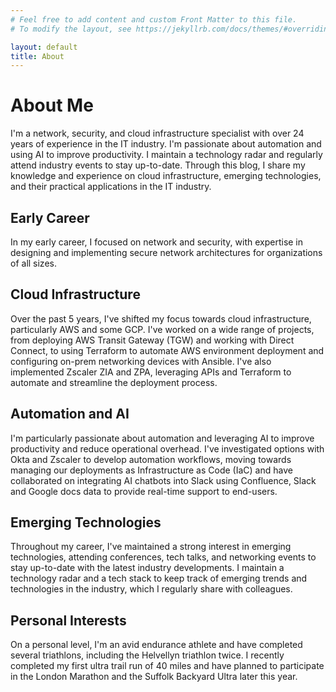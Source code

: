 ```yaml
---
# Feel free to add content and custom Front Matter to this file.
# To modify the layout, see https://jekyllrb.com/docs/themes/#overriding-theme-defaults

layout: default
title: About
---
```

# About Me

I'm a network, security, and cloud infrastructure specialist with over 24 years of experience in the IT industry. I'm passionate about automation and using AI to improve productivity. I maintain a technology radar and regularly attend industry events to stay up-to-date. Through this blog, I share my knowledge and experience on cloud infrastructure, emerging technologies, and their practical applications in the IT industry.

## Early Career

In my early career, I focused on network and security, with expertise in designing and implementing secure network architectures for organizations of all sizes.

## Cloud Infrastructure

Over the past 5 years, I've shifted my focus towards cloud infrastructure, particularly AWS and some GCP. I've worked on a wide range of projects, from deploying AWS Transit Gateway (TGW) and working with Direct Connect, to using Terraform to automate AWS environment deployment and configuring on-prem networking devices with Ansible. I've also implemented Zscaler ZIA and ZPA, leveraging APIs and Terraform to automate and streamline the deployment process.

## Automation and AI

I'm particularly passionate about automation and leveraging AI to improve productivity and reduce operational overhead. I've investigated options with Okta and Zscaler to develop automation workflows, moving towards managing our deployments as Infrastructure as Code (IaC) and have collaborated on integrating AI chatbots into Slack using Confluence, Slack and Google docs data to provide real-time support to end-users.

## Emerging Technologies

Throughout my career, I've maintained a strong interest in emerging technologies, attending conferences, tech talks, and networking events to stay up-to-date with the latest industry developments. I maintain a technology radar and a tech stack to keep track of emerging trends and technologies in the industry, which I regularly share with colleagues.

## Personal Interests

On a personal level, I'm an avid endurance athlete and have completed several triathlons, including the Helvellyn triathlon twice. I recently completed my first ultra trail run of 40 miles and have planned to participate in the London Marathon and the Suffolk Backyard Ultra later this year.
